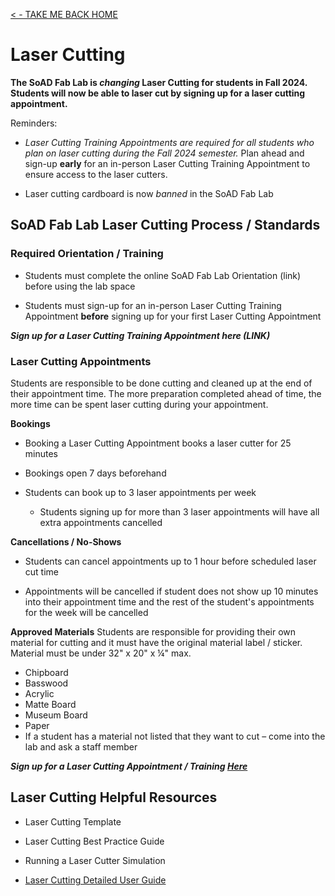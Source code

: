 
[< - TAKE ME BACK HOME ](/README.md)

# Laser Cutting

**The SoAD Fab Lab is *changing* Laser Cutting for students in Fall 2024. Students will now be able to laser cut by signing up for a laser cutting appointment.**

Reminders:
* *Laser Cutting Training Appointments are required for all students who plan on laser cutting during the Fall 2024 semester.* Plan ahead and sign-up **early** for an in-person Laser Cutting Training Appointment to ensure access to the laser cutters.

* Laser cutting cardboard is now *banned* in the SoAD Fab Lab

## SoAD Fab Lab Laser Cutting Process / Standards

### Required Orientation / Training
* Students must complete the online SoAD Fab Lab Orientation (link) before using the lab space
   
* Students must sign-up for an in-person Laser Cutting Training Appointment **before** signing up for your first Laser Cutting Appointment

***Sign up for a Laser Cutting Training Appointment here (LINK)*** 

### Laser Cutting Appointments 
Students are responsible to be done cutting and cleaned up at the end of their appointment time. The more preparation completed ahead of time, the more time can be spent laser cutting during your appointment. 

**Bookings**

* Booking a Laser Cutting Appointment books a laser cutter for 25 minutes
  
* Bookings open 7 days beforehand
  
* Students can book up to 3 laser appointments per week  
  * Students signing up for more than 3 laser appointments will have all extra appointments cancelled

**Cancellations / No-Shows**
* Students can cancel appointments up to 1 hour before scheduled laser cut time
  
* Appointments will be cancelled if student does not show up 10 minutes into their appointment time and the rest of the student's appointments for the week will be cancelled

**Approved Materials**
Students are responsible for providing their own material for cutting and it must have the original material label / sticker. Material must be under 32" x 20" x ¼" max. 

* Chipboard
* Basswood
* Acrylic
* Matte Board
* Museum Board
* Paper
* If a student has a material not listed that they want to cut – come into the lab and ask a staff member 

***Sign up for a Laser Cutting Appointment / Training [Here](https://outlook.office365.com/owa/calendar/booking-LaserCuttingNYITManhattan@nyinstituteoftechnology.onmicrosoft.com/bookings/)***

## Laser Cutting Helpful Resources
* Laser Cutting Template
  
* Laser Cutting Best Practice Guide
  
* Running a Laser Cutter Simulation
  
* [Laser Cutting Detailed User Guide](https://github.com/DigitalFabricationLab-NYIT-SoAD/resources/blob/main/UserGuides/LaserCutters.md)


